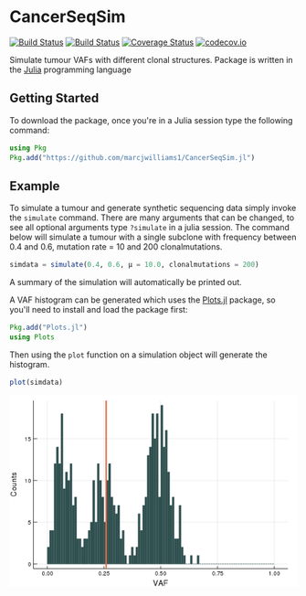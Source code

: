 # CancerSeqSim
[![Build Status](https://travis-ci.org/marcjwilliams1/CancerSeqSim.jl.svg?branch=master)](https://travis-ci.org/marcjwilliams1/CancerSeqSim.jl)
[![Build Status](https://ci.appveyor.com/api/projects/status/github/marcjwilliams1/CancerSeqSim.jl?branch=master&svg=true)](https://ci.appveyor.com/project/marcjwilliams1/cancerseqsim-jl/branch/master)
[![Coverage Status](https://coveralls.io/repos/github/marcjwilliams1/CancerSeqSim.jl/badge.svg?branch=master)](https://coveralls.io/github/marcjwilliams1/CancerSeqSim.jl?branch=master)
[![codecov.io](http://codecov.io/github/marcjwilliams1/CancerSeqSim.jl/coverage.svg?branch=master)](http://codecov.io/github/marcjwilliams1/CancerSeqSim.jl?branch=master)


Simulate tumour VAFs with different clonal structures. Package is written in the [Julia](https://julialang.org/) programming language

## Getting Started
To download the package, once you're in a Julia session type the following command:
```julia
using Pkg
Pkg.add("https://github.com/marcjwilliams1/CancerSeqSim.jl")
```

## Example
To simulate a tumour and generate synthetic sequencing data simply invoke the `simulate` command. There are many arguments that can be changed, to see all optional arguments type `?simulate` in a julia session. The command below will simulate a tumour with a single subclone with frequency between 0.4 and 0.6, mutation rate = 10 and 200 clonalmutations.
```julia
simdata = simulate(0.4, 0.6, μ = 10.0, clonalmutations = 200)
```
A summary of the simulation will automatically be printed out.

A VAF histogram can be generated which uses the [Plots.jl](https://github.com/JuliaPlots/Plots.jl) package, so you'll need to install and load the package first:
```julia
Pkg.add("Plots.jl")
using Plots
```

Then using the `plot` function on a simulation object will generate the histogram.
```julia
plot(simdata)
```
![plot](/example/exampleoneclone.png)
